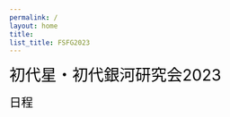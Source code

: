 ```yaml
---
permalink: /
layout: home
title: 
list_title: FSFG2023
---
```


<span style="font-size: 200%; color: black;">初代星・初代銀河研究会2023 </span> 

<span style="font-size: 150%; color: black;">日程 </span> 
